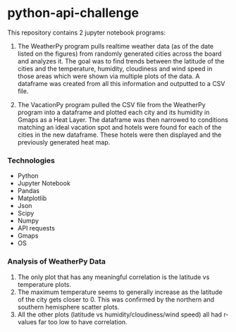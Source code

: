 # python-api-challenge
This repository contains 2 jupyter notebook programs:

1. The WeatherPy program pulls realtime weather data (as of the date listed on the figures) from randomly generated cities across the board and analyzes it. The goal was to find trends between the latitude of the cities and the temperature, humidity, cloudiness and wind speed in those areas which were shown via multiple plots of the data. A dataframe was created from all this information and outputted to a CSV file.

2. The VacationPy program pulled the CSV file from the WeatherPy program into a dataframe and plotted each city and its humidity in Gmaps as a Heat Layer. The dataframe was then narrowed to conditions matching an ideal vacation spot and hotels were found for each of the cities in the new dataframe. These hotels were then displayed and the previously generated heat map.

### Technologies
* Python
* Jupyter Notebook
* Pandas
* Matplotlib
* Json
* Scipy
* Numpy
* API requests
* Gmaps
* OS

### Analysis of WeatherPy Data
1. The only plot that has any meaningful correlation is the latitude vs temperature plots.
2. The maximum temperature seems to generally increase as the latitude of the city gets closer to 0. This was confirmed by the northern and southern hemisphere scatter plots.
3. All the other plots (latitude vs humidity/cloudiness/wind speed) all had r-values far too low to have correlation.
